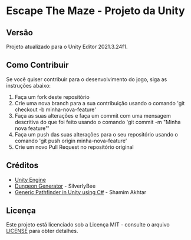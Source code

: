 Escape The Maze - Projeto da Unity
===


Versão
---
Projeto atualizado para o Unity Editor 2021.3.24f1.


Como Contribuir
---
Se você quiser contribuir para o desenvolvimento do jogo, siga as instruções abaixo:

1. Faça um fork deste repositório
2. Crie uma nova branch para a sua contribuição usando o comando 'git checkout -b minha-nova-feature'
3. Faça as suas alterações e faça um commit com uma mensagem descritiva do que foi feito usando o comando 'git commit -m "Minha nova feature"'
4. Faça um push das suas alterações para o seu repositório usando o comando 'git push origin minha-nova-feature'
5. Crie um novo Pull Request no repositório original


Créditos
---
* [Unity Engine](https://unity.com/en)
* [Dungeon Generator](github.com/silverlybee/dungeon-generator) - SilverlyBee
* [Generic Pathfinder in Unity using C#](github.com/shamim-akhtar/tutorial-pathfinding/tree/part-2-8-puzzle) - Shamim Akhtar


Licença
---
Este projeto está licenciado sob a Licença MIT - consulte o arquivo [LICENSE](LICENSE) para obter detalhes.
